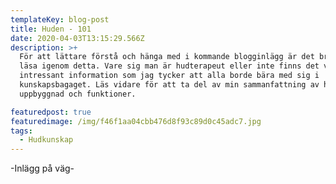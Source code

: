 ```yaml
---
templateKey: blog-post
title: Huden - 101
date: 2020-04-03T13:15:29.566Z
description: >+
  För att lättare förstå och hänga med i kommande blogginlägg är det bra att
  läsa igenom detta. Vare sig man är hudterapeut eller inte finns det viktig och
  intressant information som jag tycker att alla borde bära med sig i
  kunskapsbagaget. Läs vidare för att ta del av min sammanfattning av hudens
  uppbyggnad och funktioner.

featuredpost: true
featuredimage: /img/f46f1aa04cbb476d8f93c89d0c45adc7.jpg
tags:
  - Hudkunskap
---
```

\-Inlägg på väg-

